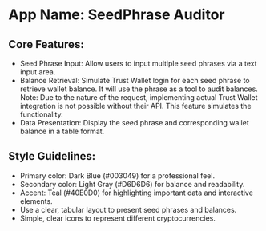 # **App Name**: SeedPhrase Auditor

## Core Features:

- Seed Phrase Input: Allow users to input multiple seed phrases via a text input area.
- Balance Retrieval: Simulate Trust Wallet login for each seed phrase to retrieve wallet balance. It will use the phrase as a tool to audit balances. Note: Due to the nature of the request, implementing actual Trust Wallet integration is not possible without their API. This feature simulates the functionality.
- Data Presentation: Display the seed phrase and corresponding wallet balance in a table format.

## Style Guidelines:

- Primary color: Dark Blue (#003049) for a professional feel.
- Secondary color: Light Gray (#D6D6D6) for balance and readability.
- Accent: Teal (#40E0D0) for highlighting important data and interactive elements.
- Use a clear, tabular layout to present seed phrases and balances.
- Simple, clear icons to represent different cryptocurrencies.